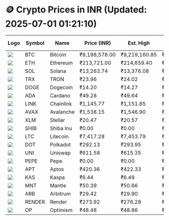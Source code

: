 # 🪙 Crypto Prices in INR (Updated: 2025-07-01 01:21:10)

| Logo | Symbol | Name       | Price (INR) | Est. High | Est. Low | Gross Profit | Fees | Net Profit | ROI % |
|------|--------|------------|-------------|-----------|----------|---------------|------|-------------|--------|
| ![](https://coin-images.coingecko.com/coins/images/1/large/bitcoin.png?1696501400) | BTC    | Bitcoin    | ₹9,198,578.00 | ₹9,219,160.85 | ₹9,177,995.15 | ₹448.53 | ₹200.00 | ₹248.53 | 0.25% |
| ![](https://coin-images.coingecko.com/coins/images/279/large/ethereum.png?1696501628) | ETH    | Ethereum   | ₹213,721.00 | ₹214,659.40 | ₹212,782.60 | ₹882.03 | ₹200.00 | ₹682.03 | 0.68% |
| ![](https://coin-images.coingecko.com/coins/images/4128/large/solana.png?1718769756) | SOL    | Solana     | ₹13,263.74 | ₹13,376.08 | ₹13,151.40 | ₹1,708.36 | ₹200.00 | ₹1,508.36 | 1.51% |
| ![](https://coin-images.coingecko.com/coins/images/1094/large/tron-logo.png?1696502193) | TRX    | TRON       | ₹23.96 | ₹24.02 | ₹23.90 | ₹539.85 | ₹200.00 | ₹339.85 | 0.34% |
| ![](https://coin-images.coingecko.com/coins/images/5/large/dogecoin.png?1696501409) | DOGE   | Dogecoin   | ₹14.20 | ₹14.27 | ₹14.12 | ₹1,061.95 | ₹200.00 | ₹861.95 | 0.86% |
| ![](https://coin-images.coingecko.com/coins/images/975/large/cardano.png?1696502090) | ADA    | Cardano    | ₹49.28 | ₹49.64 | ₹48.92 | ₹1,465.61 | ₹200.00 | ₹1,265.61 | 1.27% |
| ![](https://coin-images.coingecko.com/coins/images/877/large/chainlink-new-logo.png?1696502009) | LINK   | Chainlink  | ₹1,145.77 | ₹1,151.85 | ₹1,139.69 | ₹1,067.40 | ₹200.00 | ₹867.40 | 0.87% |
| ![](https://coin-images.coingecko.com/coins/images/12559/large/Avalanche_Circle_RedWhite_Trans.png?1696512369) | AVAX   | Avalanche  | ₹1,538.15 | ₹1,546.90 | ₹1,529.40 | ₹1,144.57 | ₹200.00 | ₹944.57 | 0.94% |
| ![](https://coin-images.coingecko.com/coins/images/100/large/fmpFRHHQ_400x400.jpg?1735231350) | XLM    | Stellar    | ₹20.47 | ₹20.57 | ₹20.37 | ₹986.77 | ₹200.00 | ₹786.77 | 0.79% |
| ![](https://coin-images.coingecko.com/coins/images/11939/large/shiba.png?1696511800) | SHIB   | Shiba Inu  | ₹0.00 | ₹0.00 | ₹0.00 | ₹1,106.88 | ₹200.00 | ₹906.88 | 0.91% |
| ![](https://coin-images.coingecko.com/coins/images/2/large/litecoin.png?1696501400) | LTC    | Litecoin   | ₹7,417.28 | ₹7,453.79 | ₹7,380.77 | ₹989.33 | ₹200.00 | ₹789.33 | 0.79% |
| ![](https://coin-images.coingecko.com/coins/images/12171/large/polkadot.png?1696512008) | DOT    | Polkadot   | ₹292.13 | ₹293.95 | ₹290.31 | ₹1,256.61 | ₹200.00 | ₹1,056.61 | 1.06% |
| ![](https://coin-images.coingecko.com/coins/images/12504/large/uniswap-logo.png?1720676669) | UNI    | Uniswap    | ₹611.58 | ₹615.35 | ₹607.81 | ₹1,241.84 | ₹200.00 | ₹1,041.84 | 1.04% |
| ![](https://coin-images.coingecko.com/coins/images/29850/large/pepe-token.jpeg?1696528776) | PEPE   | Pepe       | ₹0.00 | ₹0.00 | ₹0.00 | ₹1,854.72 | ₹200.00 | ₹1,654.72 | 1.65% |
| ![](https://coin-images.coingecko.com/coins/images/26455/large/aptos_round.png?1696525528) | APT    | Aptos      | ₹420.36 | ₹422.33 | ₹418.39 | ₹943.63 | ₹200.00 | ₹743.63 | 0.74% |
| ![](https://coin-images.coingecko.com/coins/images/25751/large/kaspa-icon-exchanges.png?1696524837) | KAS    | Kaspa      | ₹6.44 | ₹6.49 | ₹6.39 | ₹1,691.20 | ₹200.00 | ₹1,491.20 | 1.49% |
| ![](https://coin-images.coingecko.com/coins/images/30980/large/Mantle-Logo-mark.png?1739213200) | MNT    | Mantle     | ₹50.39 | ₹50.66 | ₹50.12 | ₹1,095.47 | ₹200.00 | ₹895.47 | 0.90% |
| ![](https://coin-images.coingecko.com/coins/images/16547/large/arb.jpg?1721358242) | ARB    | Arbitrum   | ₹29.42 | ₹29.90 | ₹28.94 | ₹3,285.60 | ₹200.00 | ₹3,085.60 | 3.09% |
| ![](https://coin-images.coingecko.com/coins/images/11636/large/rndr.png?1696511529) | RENDER | Render     | ₹273.92 | ₹276.28 | ₹271.56 | ₹1,737.73 | ₹200.00 | ₹1,537.73 | 1.54% |
| ![](https://coin-images.coingecko.com/coins/images/25244/large/Optimism.png?1696524385) | OP     | Optimism   | ₹48.48 | ₹48.86 | ₹48.10 | ₹1,577.95 | ₹200.00 | ₹1,377.95 | 1.38% |

